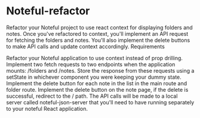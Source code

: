 # Noteful-refactor
Refactor your Noteful project to use react context for displaying folders and notes. Once you've refactored to context, you'll implement an API request for fetching the folders and notes. You'll also implement the delete buttons to make API calls and update context accordingly.
Requirements

Refactor your Noteful application to use context instead of prop drilling.
Implement two fetch requests to two endpoints when the application mounts: /folders and /notes. Store the response from these requests using a setState in whichever component you were keeping your dummy state.
Implement the delete button for each note in the list in the main route and folder route.
Implement the delete button on the note page, if the delete is successful, redirect to the / path.
The API calls will be made to a local server called noteful-json-server that you'll need to have running separately to your noteful React application.
